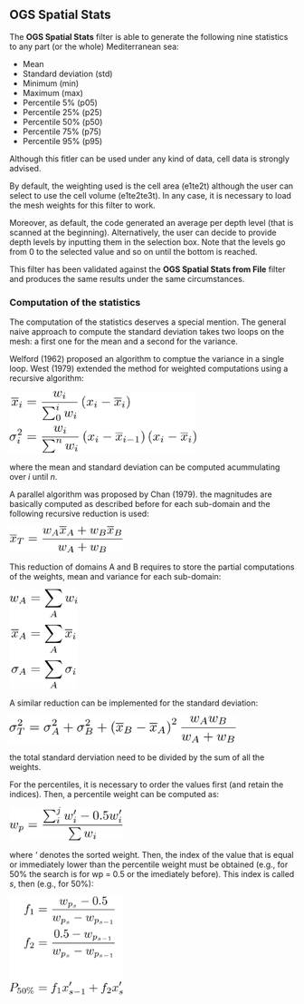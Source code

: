 ## OGS Spatial Stats

The **OGS Spatial Stats** filter is able to generate the following nine statistics to any part (or the whole) Mediterranean sea:

* Mean
* Standard deviation (std)
* Minimum (min)
* Maximum (max)
* Percentile 5% (p05)
* Percentile 25% (p25)
* Percentile 50% (p50)
* Percentile 75% (p75)
* Percentile 95% (p95)

Although this fitler can be used under any kind of data, cell data is strongly advised. 

By default, the weighting used is the cell area (e1te2t) although the user can select to use the cell volume (e1te2te3t). In any case, it is necessary to load the mesh weights for this filter to work.

Moreover, as default, the code generated an average per depth level (that is scanned at the beginning). Alternatively, the user can decide to provide depth levels by inputting them in the selection box. Note that the levels go from 0 to the selected value and so on until the bottom is reached.

This filter has  been validated against the **OGS Spatial Stats from File** filter and produces the same results under the same circumstances.

### Computation of the statistics

The computation of the statistics deserves a special mention. The general naive approach to compute the standard deviation takes two loops on the mesh: a first one for the mean and a second for the variance.

Welford (1962) proposed an algorithm to comptue the variance in a single loop. West (1979) extended the method for weighted computations using a recursive algorithm:

<img src="https://github.com/inogs/OGSParaviewSuite/blob/master/OGSPlugins/OGSSpatialStats/doc/eq1.png" alt="" width="330"/>

where the mean and standard deviation can be computed acummulating over _i_ until _n_.

A parallel algorithm was proposed by Chan (1979). the magnitudes are basically computed as described before for each sub-domain and the following recursive reduction is used:

<img src="https://github.com/inogs/OGSParaviewSuite/blob/master/OGSPlugins/OGSSpatialStats/doc/eq2.png" alt="" width="200"/>

This reduction of domains A and B requires to store the partial computations of the weights, mean and variance for each sub-domain:

<img src="https://github.com/inogs/OGSParaviewSuite/blob/master/OGSPlugins/OGSSpatialStats/doc/eq3.png" alt="" width="120"/>

A similar reduction can be implemented for the standard deviation:

<img src="https://github.com/inogs/OGSParaviewSuite/blob/master/OGSPlugins/OGSSpatialStats/doc/eq4.png" alt="" width="400"/>

the total standard derviation need to be divided by the sum of all the weights.

For the percentiles, it is necessary to order the values first (and retain the indices). Then, a percentile weight can be computed as:

<img src="https://github.com/inogs/OGSParaviewSuite/blob/master/OGSPlugins/OGSSpatialStats/doc/eq5.png" alt="" width="200"/>

where _'_ denotes the sorted weight. Then, the index of the value that is equal or immediately lower than the percentile weight must be obtained (e.g., for 50% the search is for wp = 0.5 or the imediately before). This index is called _s_, then (e.g., for 50%):

<img src="https://github.com/inogs/OGSParaviewSuite/blob/master/OGSPlugins/OGSSpatialStats/doc/eq6.png" alt="" width="200"/>